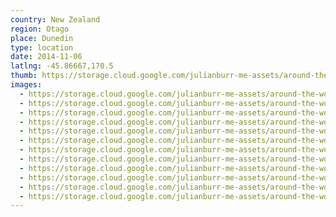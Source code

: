 ```yaml
---
country: New Zealand
region: Otago
place: Dunedin
type: location
date: 2014-11-06
latlng: -45.86667,170.5
thumb: https://storage.cloud.google.com/julianburr-me-assets/around-the-world/new-zealand/dunedin/IMG_8262--thumb.JPG
images:
  - https://storage.cloud.google.com/julianburr-me-assets/around-the-world/new-zealand/dunedin/IMG_8250.JPG
  - https://storage.cloud.google.com/julianburr-me-assets/around-the-world/new-zealand/dunedin/IMG_8285.JPG
  - https://storage.cloud.google.com/julianburr-me-assets/around-the-world/new-zealand/dunedin/IMG_8244.JPG
  - https://storage.cloud.google.com/julianburr-me-assets/around-the-world/new-zealand/dunedin/IMG_8238.JPG
  - https://storage.cloud.google.com/julianburr-me-assets/around-the-world/new-zealand/dunedin/IMG_8307.JPG
  - https://storage.cloud.google.com/julianburr-me-assets/around-the-world/new-zealand/dunedin/IMG_8323.JPG
  - https://storage.cloud.google.com/julianburr-me-assets/around-the-world/new-zealand/dunedin/IMG_8248.JPG
  - https://storage.cloud.google.com/julianburr-me-assets/around-the-world/new-zealand/dunedin/IMG_8264.JPG
  - https://storage.cloud.google.com/julianburr-me-assets/around-the-world/new-zealand/dunedin/IMG_8262.JPG
  - https://storage.cloud.google.com/julianburr-me-assets/around-the-world/new-zealand/dunedin/IMG_8256.JPG
  - https://storage.cloud.google.com/julianburr-me-assets/around-the-world/new-zealand/dunedin/IMG_8243.JPG
  - https://storage.cloud.google.com/julianburr-me-assets/around-the-world/new-zealand/dunedin/IMG_8269.JPG
---
```

